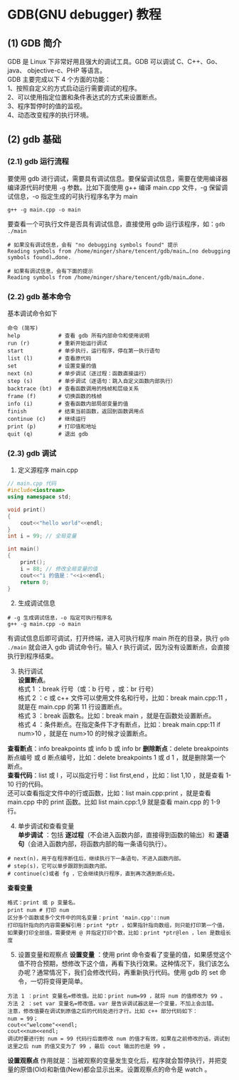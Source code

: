 # GDB(GNU debugger) 教程
## (1) GDB 简介
GDB 是 Linux 下非常好用且强大的调试工具。GDB 可以调试 C、C++、Go、java、 objective-c、PHP 等语言。  
GDB 主要完成以下 4 个方面的功能：  
1、按照自定义的方式启动运行需要调试的程序。  
2、可以使用指定位置和条件表达式的方式来设置断点。  
3、程序暂停时的值的监视。  
4、动态改变程序的执行环境。  


## (2) gdb 基础
### (2.1) gdb 运行流程
要使用 gdb 进行调试，需要具有调试信息。要保留调试信息，需要在使用编译器编译源代码时使用 `-g` 参数。比如下面使用 g++ 编译 main.cpp 文件，-g 保留调试信息，-o 指定生成的可执行程序名字为 main
```
g++ -g main.cpp -o main
```

要查看一个可执行文件是否具有调试信息，直接使用 gdb 运行该程序，如：`gdb ./main` 
```
# 如果没有调试信息，会有 "no debugging symbols found" 提示
Reading symbols from /home/minger/share/tencent/gdb/main…(no debugging symbols found)…done.

# 如果有调试信息，会有下面的提示
Reading symbols from /home/minger/share/tencent/gdb/main…done.
```
### (2.2) gdb 基本命令
基本调试命令如下
```
命令 (简写)
help            # 查看 gdb 所有内部命令和使用说明
run (r)         # 重新开始运行调试
start           # 单步执行，运行程序，停在第一执行语句
list (l)        # 查看原代码
set             # 设置变量的值
next (n)        # 单步调试（逐过程：函数直接运行）
step (s)        # 单步调试（逐语句：跳入自定义函数内部执行）
backtrace (bt)  # 查看函数调用的栈帧和层级关系
frame (f)       # 切换函数的栈帧
info (i)        # 查看函数内部局部变量的值
finish          # 结束当前函数，返回到函数调用点
continue (c)    # 继续运行
print (p)       # 打印值和地址
quit (q)        # 退出 gdb
```

### (2.3) gdb 调试
1. 定义源程序 main.cpp
```cpp
// main.cpp 代码
#include<iostream>
using namespace std;

void print()
{
    cout<<"hello world"<<endl;
}
int i = 99; // 全局变量

int main()
{
    print();
    i = 88; // 修改全局变量的值
    cout<<"i 的值是："<<i<<endl;
    return 0;
}
```
2. 生成调试信息
```
# -g 生成调试信息，-o 指定可执行程序名
g++ -g main.cpp -o main
```
有调试信息后即可调试，打开终端，进入可执行程序 main 所在的目录，执行 `gdb ./main` 就会进入 gdb 调试命令行。输入 r 执行调试，因为没有设置断点，会直接执行到程序结束。

3. 执行调试  
**设置断点**。   
格式 1 ：break 行号（或：b 行号 ，或：br 行号）    
格式 2 ：c 或 c++ 文件可以使用文件名和行号，比如：break main.cpp:11 ，就是在 main.cpp 的第 11 行设置断点。    
格式 3 ：break 函数名。比如：break main ，就是在函数处设置断点。    
格式 4 ：条件断点。在指定条件下才有断点，比如：break main.cpp:11 if num>10 ，就是在 num>10 的时候才设置断点。  

**查看断点**：info breakpoints 或 info b 或 info br 
**删除断点**：delete breakpoints 断点编号 或 d 断点编号，比如：delete breakpoints 1 或 d 1 ，就是删除第一个断点。  
**查看代码**：list 或 l ，可以指定行号：list first,end ，比如：list 1,10 ，就是查看 1-10 行的代码。  
还可以查看指定文件中的行或函数，比如：list main.cpp:print ，就是查看 main.cpp 中的 print 函数。比如 list main.cpp:1,9 就是查看 main.cpp 的 1-9 行。

4. 单步调试和查看变量  
**单步调试** ：包括 **逐过程**（不会进入函数内部，直接得到函数的输出）和 **逐语句**（会进入函数内部，将函数内部的每一条语句执行）。
```
# next(n)，用于在程序断住后，继续执行下一条语句，不进入函数内部。
# step(s)，它可以单步跟踪到函数内部。
# continue(c)或者 fg ，它会继续执行程序，直到再次遇到断点处。
```

**查看变量**   
```
格式：print 或 p 变量名。
print num # 打印 num
区分多个函数或多个文件中的同名变量：print 'main.cpp'::num
打印指针指向的内容需要解引用：print *ptr ，如果指针指向数组，则只能打印第一个值，如果要打印全部值，需要使用 @ 并指定打印个数，比如：print *ptr@len ，len 是数组长度
```
5. 设置变量和观察点
**设置变量** ：使用 print 命令查看了变量的值，如果感觉这个值不符合预期，想修改下这个值，再看下执行效果。这种情况下，我们该怎么办呢？通常情况下，我们会修改代码，再重新执行代码。使用 gdb 的 set 命令，一切将变得更简单。
```
方法 1 ：print 变量名=修改值。比如：print num=99 ，就将 num 的值修改为 99 。
方法 2 ：set var 变量名=修改值。var 是告诉调试器这是一个变量，不加上会出错。
注意，修改值要在调试到原值之后的代码处进行才行。比如 c++ 部分代码如下：
num = 99；
cout<<"welcome"<<endl;
cout<<num<<endl;
调试时要进行到 num = 99 代码行后面修改 num 的值才有效，如果在之前修改的话，调试到这里之后 num 的值又变为了 99 ，最后 cout 输出的也是 99 。 
```
**设置观察点** 作用就是：当被观察的变量发生变化后，程序就会暂停执行，并把变量的原值(Old)和新值(New)都会显示出来。设置观察点的命令是 watch 。